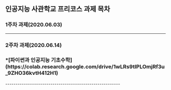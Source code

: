 인공지능 사관학교 프리코스 과제 목차
---------------------------------------------------

<h3>1주차 과제(2020.06.03)</h3>

----------------------------------------------------
<h3>2주차 과제(2020.06.14)</h3>
<h3>*[파이썬과 인공지능 기초수학](https://colab.research.google.com/drive/1wLRs9tIPLOmjRf3u_9ZHO36kvtH412H1)</h3>
--------------------------------------------------------
